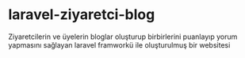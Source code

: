 # laravel-ziyaretci-blog
Ziyaretcilerin ve üyelerin bloglar oluşturup birbirlerini puanlayıp yorum yapmasını sağlayan laravel framworkü ile oluşturulmuş bir websitesi
